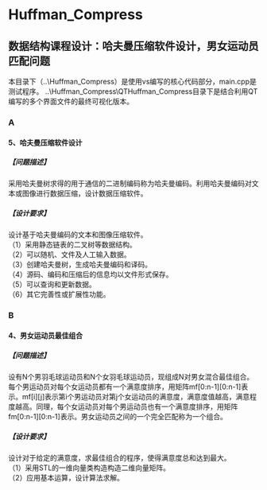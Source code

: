 # Huffman_Compress
## 数据结构课程设计：哈夫曼压缩软件设计，男女运动员匹配问题
本目录下（..\Huffman_Compress）是使用vs编写的核心代码部分，main.cpp是测试程序。
..\Huffman_Compress\QTHuffman_Compress目录下是结合利用QT编写的多个界面文件的最终可视化版本。

### A
#### 5、哈夫曼压缩软件设计
##### 【问题描述】  
采用哈夫曼树求得的用于通信的二进制编码称为哈夫曼编码。利用哈夫曼编码对文本或图像进行数据压缩，设计数据压缩软件。  
##### 【设计要求】  
设计基于哈夫曼编码的文本和图像压缩软件。  
（1）采用静态链表的二叉树等数据结构。  
（2）可以随机、文件及人工输入数据。  
（3）创建哈夫曼树，生成哈夫曼编码和译码。  
（4）源码、编码和压缩后的信息均以文件形式保存。  
（5）可以查询和更新数据。  
（6）其它完善性或扩展性功能。  

### B
#### 4、男女运动员最佳组合
##### 【问题描述】
设有N个男羽毛球运动员和N个女羽毛球运动员，现组成N对男女混合最佳组合。每个男运动员对每个女运动员都有一个满意度排序，用矩阵mf[0:n-1][0:n-1]表示。mf[i][j]表示第i个男运动员对第j个女运动员的满意度，满意度值越高，满意程度越高。同理，每个女运动员对每个男运动员也有一个满意度排序，用矩阵fm[0:n-1][0:n-1]表示。男女运动员之间的一个完全匹配称为一个组合。
##### 【设计要求】
设计对于给定的满意度，求最佳组合的程序，使得满意度总和达到最大。  
（1）采用STL的一维向量类构造构造二维向量矩阵。  
（2）应用基本运算，设计算法求解。
